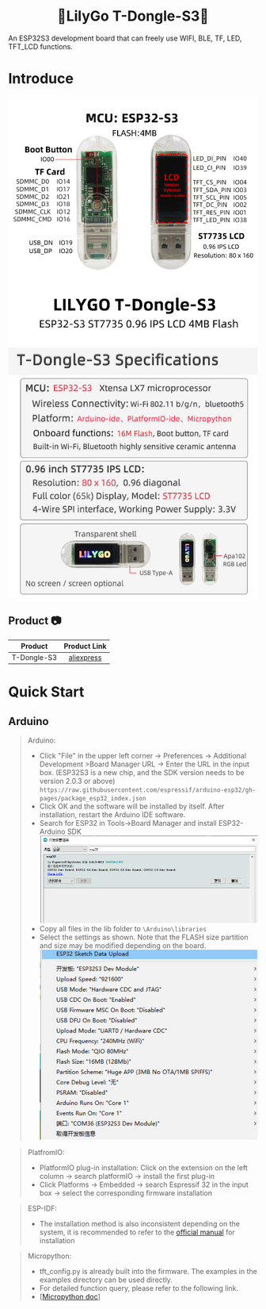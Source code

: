 <h1 align = "center">🌟LilyGo T-Dongle-S3🌟</h1>
An ESP32S3 development board that can freely use WIFI, BLE, TF, LED, TFT_LCD functions.

# Introduce
![](image/Pins.jpg)
![](image/Details.jpg)

## Product 📷

|  Product |  Product Link |
| :--------: | :---------: |
| T-Dongle-S3 |  [aliexpress](https://www.aliexpress.us/item/1005004860003638.html)   |


# Quick Start
## Arduino 
> Arduino:
>- Click "File" in the upper left corner -> Preferences -> Additional Development >Board Manager URL -> Enter the URL in the input box.
(ESP32S3 is a new chip, and the SDK version needs to be version 2.0.3 or above)
> `https://raw.githubusercontent.com/espressif/arduino-esp32/gh-pages/package_esp32_index.json`
>-  Click OK and the software will be installed by itself. After installation, restart the Arduino IDE software.
>- Search for ESP32 in Tools->Board Manager and install ESP32-Arduino SDK
![](image/Arduino_board.png)
>- Copy all files in the lib folder to `\Arduino\libraries`
>- Select the settings as shown. Note that the FLASH size partition and size may be modified depending on the board.
![](image/Arduino_Config.png)

> PlatfromIO:
> - PlatformIO plug-in installation: Click on the extension on the left column -> search platformIO -> install the first plug-in
> - Click Platforms -> Embedded -> search Espressif 32 in the input box -> select the corresponding firmware installation

> ESP-IDF:
> - The installation method is also inconsistent depending on the system, it is recommended to refer to the [official manual](https://docs.espressif.com/projects/esp-idf/en/latest/esp32/get-started/index.html) for installation

> Micropython:
> - tft_config.py is already built into the firmware. The examples in the examples directory can be used directly.
> - For detailed function query, please refer to the following link.
> - [[Micropython doc](https://docs.micropython.org/en/latest/index.html)]